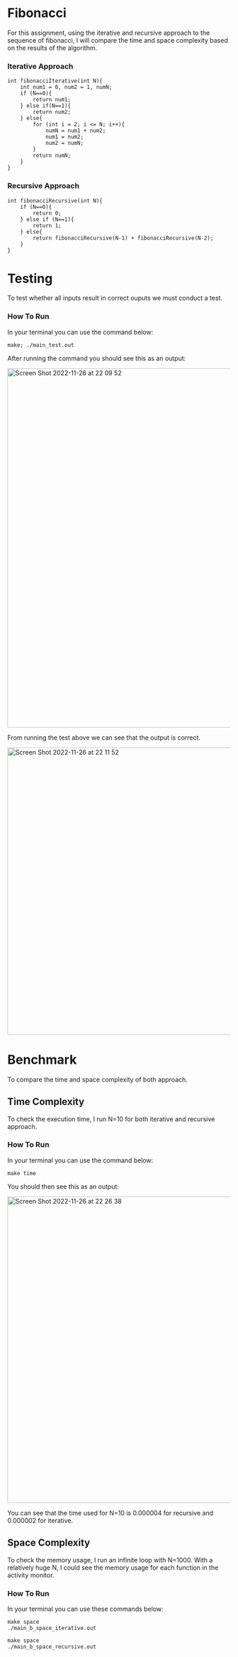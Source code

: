 # Fibonacci
For this assignment, using the iterative and recursive approach to the sequence of fibonacci, I will compare the time and space complexity based on the results of the algorithm.
### Iterative Approach
```
int fibonacciIterative(int N){
    int num1 = 0, num2 = 1, numN;
    if (N==0){
        return num1;
    } else if(N==1){
        return num2;
    } else{
        for (int i = 2; i <= N; i++){
            numN = num1 + num2;
            num1 = num2;
            num2 = numN; 
        }
        return numN;
    }
}
```
### Recursive Approach
```
int fibonacciRecursive(int N){
    if (N==0){
        return 0;
    } else if (N==1){
        return 1;
    } else{
        return fibonacciRecursive(N-1) + fibonacciRecursive(N-2);
    }
}
```
# Testing
To test whether all inputs result in correct ouputs we must conduct a test.

### How To Run
In your terminal you can use the command below:
```
make; ./main_test.out
```
After running the command you should see this as an output:

<img width="809" alt="Screen Shot 2022-11-26 at 22 09 52" src="https://user-images.githubusercontent.com/114371692/204095712-13cd570b-1d0c-4f35-9a26-e43f41376675.png">

From running the test above we can see that the output is correct.

<img width="647" alt="Screen Shot 2022-11-26 at 22 11 52" src="https://user-images.githubusercontent.com/114371692/204095805-4fea1daa-f758-4a8f-871f-9f5464bf5c47.png">

# Benchmark
To compare the time and space complexity of both approach.
## Time Complexity
To check the execution time, I run N=10 for both iterative and recursive approach.
### How To Run
In your terminal you can use the command below:
```
make time
```
You should then see this as an output:

<img width="690" alt="Screen Shot 2022-11-26 at 22 26 38" src="https://user-images.githubusercontent.com/114371692/204096394-444ae48b-f228-4857-9a1d-05ef8f301c2e.png">

You can see that the time used for N=10 is 0.000004 for recursive and 0.000002 for iterative.

## Space Complexity
To check the memory usage, I run an infinite loop with N=1000. With a relatively huge N, I could see the memory usage for each function in the activity monitor.
### How To Run
In your terminal you can use these commands below:
```
make space
./main_b_space_iterative.out
```
```
make space
./main_b_space_recursive.out
```

